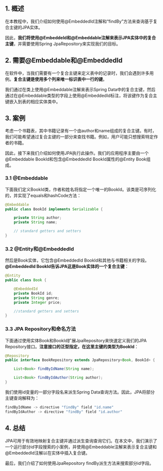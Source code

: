 ## 1. 概述

在本教程中，我们介绍如何使用@EmbeddedId注解和“findBy”方法来查询基于复合主键的JPA实体。

因此，**我们将使用@EmbeddeId和@Embeddable注解来表示JPA实体中的复合主键**，并需要使用Spring JpaRepository来实现我们的目标。

## 2. 需要@Embeddable和@EmbeddedId

在软件中，当我们需要有一个复合主键来定义表中的记录时，我们会遇到许多用例。**复合主键是使用多个列来唯一标识表中一行的键**。

我们通过在类上使用@Embeddable注解来表示Spring Data中的复合主键，然后通过在@Embeddable类型的字段上使用@EmbeddedId标注，将该键作为复合主键嵌入到表的相应实体类中。

## 3. 案例

考虑一个书籍表，其中书籍记录有一个由author和name组成的复合主键。有时，我们可能希望通过复合主键的一部分来查找书籍。例如，用户可能只想搜索特定作者的书籍。

因此，接下来我们介绍如何使用JPA执行此操作。我们的应用程序主要由一个@Embeddable BookId和包含@EmbeddedId BookId属性的@Entity Book组成。

### 3.1 @Embeddable

下面我们定义BookId类，作者和姓名将指定一个唯一的BookId。该类是可序列化的，并实现了equals和hashCode方法：

```java
@Embeddable
public class BookId implements Serializable {

    private String author;
    private String name;

    // standard getters and setters
}
```

### 3.2 @Entity和@EmbeddedId

然后是Book实体，它包含@EmbeddedId BookId和其他与书籍相关的字段。**@EmbeddedId BookId告诉JPA这是Book实体的一个复合主键**：

```java
@Entity
public class Book {

    @EmbeddedId
    private BookId id;
    private String genre;
    private Integer price;

    //standard getters and setters
}
```

### 3.3 JPA Repository和命名方法

下面通过使用实体Book和BookId扩展JpaRepository来快速定义我们的JPA Repository接口。**注意接口的泛型指定，在这里主键的类型为BookId**：

```java
@Repository
public interface BookRepository extends JpaRepository<Book, BookId> {

    List<Book> findByIdName(String name);

    List<Book> findByIdAuthor(String author);
}
```

我们使用id变量的一部分字段名来派生Spring Data查询方法。因此，JPA将部分主键查询解释为：

```java
findByIdName -> directive "findBy" field "id.name"
findByIdAuthor -> directive "findBy" field "id.author"
```

## 4. 总结

JPA可用于有效地映射复合主键并通过派生查询查询它们。在本文中，我们演示了一个运行部分id字段搜索的小案例，并使用@Embeddable注解来表示复合主键和@EmbeddedId注解以在实体中插入复合键。

最后，我们介绍了如何使用JpaRepository findBy派生方法来搜索部分id字段。